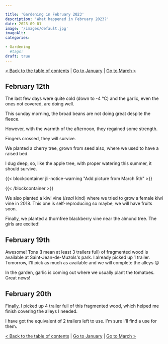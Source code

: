 ```yaml
---

title: 'Gardening in February 2023'
description: 'What happened in February 2023?'
date: 2023-09-01
image: '/images/default.jpg'
imageAlt:
categories:

- Gardening
  #tags:
draft: true
---
```


[< Back to the table of contents](index.md) | [Go to January](2023-01.md) | [Go to March >](2023-03.md)

## February 12th

The last few days were quite cold (down to -4 °C) and the garlic, even the ones not covered, are doing well.

This sunday morning, the broad beans are not doing great despite the fleece.

However, with the warmth of the afternoon, they regained some strength.

Fingers crossed, they will survive.

We planted a cherry tree, grown from seed also, where we used to have a raised bed.

I dug deep, so, like the apple tree, with proper watering this summer, it should survive.

{{< blockcontainer jli-notice-warning "Add picture from March 5th" >}}

{{< /blockcontainer >}}

We also planted a kiwi vine (_Issai_ kind) where we tried to grow a female kiwi vine in 2018. This one is self-reproducing so maybe, we will have fruits soon.

Finally, we planted a thornfree blackberry vine near the almond tree. The girls are excited!

## February 19th

Awesome! Tons (I mean at least 3 trailers full) of fragmented wood is available at Saint-Jean-de-Muzols's park. I already picked up 1 trailer. Tomorrow, I'll pick as much as available and we will complete the alleys 😊

In the garden, garlic is coming out where we usually plant the tomatoes. Great news!

## February 20th

Finally, I picked up 4 trailer full of this fragmented wood, which helped me finish covering the alleys I needed.

I have got the equivalent of 2 trailers left to use. I'm sure I'll find a use for them.

[< Back to the table of contents](index.md) | [Go to January](2023-01.md) | [Go to March >](2023-03.md)

